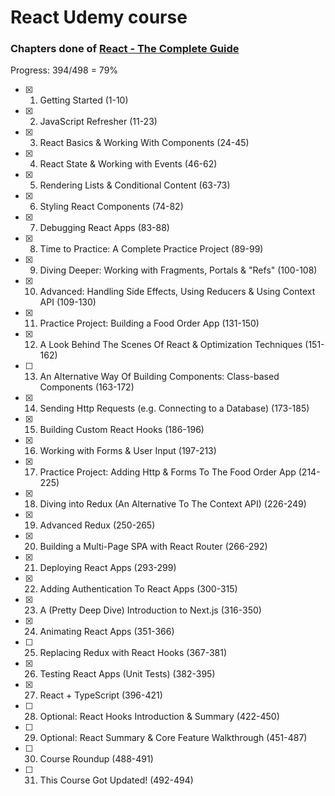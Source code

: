 # React Udemy course

### Chapters done of [React - The Complete Guide](https://www.udemy.com/course/react-the-complete-guide-incl-redux)

Progress: 394/498 = 79%

-   [x] 1. Getting Started (1-10)
-   [x] 2. JavaScript Refresher (11-23)
-   [x] 3. React Basics & Working With Components (24-45)
-   [x] 4. React State & Working with Events (46-62)
-   [x] 5. Rendering Lists & Conditional Content (63-73)
-   [x] 6. Styling React Components (74-82)
-   [x] 7. Debugging React Apps (83-88)
-   [x] 8. Time to Practice: A Complete Practice Project (89-99)
-   [x] 9. Diving Deeper: Working with Fragments, Portals & "Refs" (100-108)
-   [x] 10. Advanced: Handling Side Effects, Using Reducers & Using Context API (109-130)
-   [x] 11. Practice Project: Building a Food Order App (131-150)
-   [x] 12. A Look Behind The Scenes Of React & Optimization Techniques (151-162)
-   [ ] 13. An Alternative Way Of Building Components: Class-based Components (163-172)
-   [x] 14. Sending Http Requests (e.g. Connecting to a Database) (173-185)
-   [x] 15. Building Custom React Hooks (186-196)
-   [x] 16. Working with Forms & User Input (197-213)
-   [x] 17. Practice Project: Adding Http & Forms To The Food Order App (214-225)
-   [x] 18. Diving into Redux (An Alternative To The Context API) (226-249)
-   [x] 19. Advanced Redux (250-265)
-   [x] 20. Building a Multi-Page SPA with React Router (266-292)
-   [x] 21. Deploying React Apps (293-299)
-   [x] 22. Adding Authentication To React Apps (300-315)
-   [x] 23. A (Pretty Deep Dive) Introduction to Next.js (316-350)
-   [x] 24. Animating React Apps (351-366)
-   [ ] 25. Replacing Redux with React Hooks (367-381)
-   [x] 26. Testing React Apps (Unit Tests) (382-395)
-   [x] 27. React + TypeScript (396-421)
-   [ ] 28. Optional: React Hooks Introduction & Summary (422-450)
-   [ ] 29. Optional: React Summary & Core Feature Walkthrough (451-487)
-   [ ] 30. Course Roundup (488-491)
-   [ ] 31. This Course Got Updated! (492-494)
